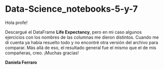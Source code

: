 # Data-Science_notebooks-5-y-7
Hola profe!

Descargué el DataFrame **Life Expectancy**, pero en mi caso algunos ejercicios con los nombres de las columnas me dieron distintos. Cuando me di cuenta ya había resuelto todo y no encontré otra versión del archivo para comparar.
Más allá de eso, el resultado general fue el mismo que el de mis compañeras, creo.
¡Muchas gracias!

**Daniela Ferraro**
